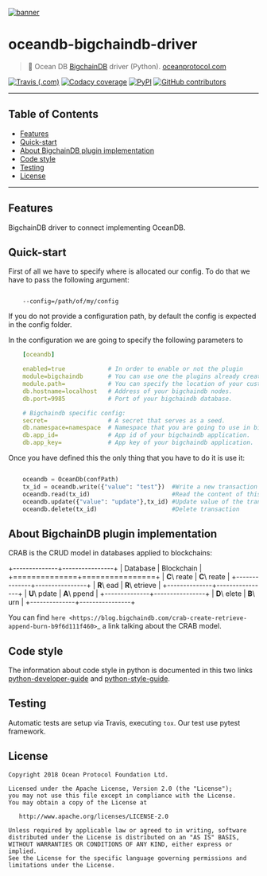 [![banner](doc/img/repo-banner@2x.png)](https://oceanprotocol.com)

# oceandb-bigchaindb-driver

> 🐳 Ocean DB [BigchainDB](https://www.bigchaindb.com/) driver (Python).
> [oceanprotocol.com](https://oceanprotocol.com)

[![Travis (.com)](https://img.shields.io/travis/com/oceanprotocol/oceandb-bigchaindb-driver.svg)](https://travis-ci.com/oceanprotocol/oceandb-bigchaindb-driver)
[![Codacy coverage](https://img.shields.io/codacy/coverage/be42a51b898e46c7b7c2531d49a4e1ac.svg)](https://app.codacy.com/project/ocean-protocol/oceandb-bigchaindb-driver/dashboard)
[![PyPI](https://img.shields.io/pypi/v/oceandb-bigchaindb-driver.svg)](https://pypi.org/project/oceandb-bigchaindb-driver/)
[![GitHub contributors](https://img.shields.io/github/contributors/oceanprotocol/oceandb-bigchaindb-driver.svg)](https://github.com/oceanprotocol/oceandb-bigchaindb-driver/graphs/contributors)

---

## Table of Contents

  - [Features](#features)
  - [Quick-start](#quick-start)
  - [About BigchainDB plugin implementation](#about-bigchaindb-plugin-implementation)
  - [Code style](#code-style)
  - [Testing](#testing)
  - [License](#license)

---

## Features

BigchainDB driver to connect implementing OceanDB.

## Quick-start

First of all we have to specify where is allocated our config.
To do that we have to pass the following argument:

```

    --config=/path/of/my/config
```

If you do not provide a configuration path, by default the config is expected in the config folder.

In the configuration we are going to specify the following parameters to

```yaml
    [oceandb]

    enabled=true            # In order to enable or not the plugin
    module=bigchaindb       # You can use one the plugins already created. Currently we have mongodb and bigchaindb.
    module.path=            # You can specify the location of your custom plugin.
    db.hostname=localhost   # Address of your bigchaindb nodes.
    db.port=9985            # Port of your bigchaindb database.

    # Bigchaindb specific config:
    secret=                 # A secret that serves as a seed.
    db.namespace=namespace  # Namespace that you are going to use in bigchaindb
    db.app_id=              # App id of your bigchaindb application.
    db.app_key=             # App key of your bigchaindb application.
```

Once you have defined this the only thing that you have to do it is use it:

```python

    oceandb = OceanDb(confPath)
    tx_id = oceandb.write({"value": "test"})  #Write a new transaction in bdb.
    oceandb.read(tx_id)                       #Read the content of this transaction
    oceandb.update({"value": "update"},tx_id) #Update value of the transaction.
    oceandb.delete(tx_id)                     #Delete transaction
```


## About BigchainDB plugin implementation


CRAB is the CRUD model in databases applied to blockchains:

+--------------+----------------+
| Database     | Blockchain     |
+==============+================+
| **C**\ reate | **C**\ reate   |
+--------------+----------------+
| **R**\ ead   | **R**\ etrieve |
+--------------+----------------+
| **U**\ pdate | **A**\ ppend   |
+--------------+----------------+
| **D**\ elete | **B**\ urn     |
+--------------+----------------+

You can find `here <https://blog.bigchaindb.com/crab-create-retrieve-append-burn-b9f6d111f460>`_ a link talking about the CRAB model.

## Code style

The information about code style in python is documented in this two links [python-developer-guide](https://github.com/oceanprotocol/dev-ocean/blob/master/doc/development/python-developer-guide.md)
and [python-style-guide](https://github.com/oceanprotocol/dev-ocean/blob/master/doc/development/python-style-guide.md).
    
## Testing

Automatic tests are setup via Travis, executing `tox`.
Our test use pytest framework.


## License

```
Copyright 2018 Ocean Protocol Foundation Ltd.

Licensed under the Apache License, Version 2.0 (the "License");
you may not use this file except in compliance with the License.
You may obtain a copy of the License at

   http://www.apache.org/licenses/LICENSE-2.0

Unless required by applicable law or agreed to in writing, software
distributed under the License is distributed on an "AS IS" BASIS,
WITHOUT WARRANTIES OR CONDITIONS OF ANY KIND, either express or implied.
See the License for the specific language governing permissions and
limitations under the License.